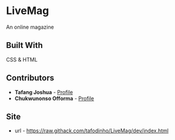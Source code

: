 # LiveMag
An online magazine


## Built With

CSS & HTML

## Contributors

* **Tafang Joshua**  - [Profile](https://github.com/tafodinho)
* **Chukwunonso Offorma** - [Profile](https://github.com/offorma)


## Site
* url - https://raw.githack.com/tafodinho/LiveMag/dev/index.html

